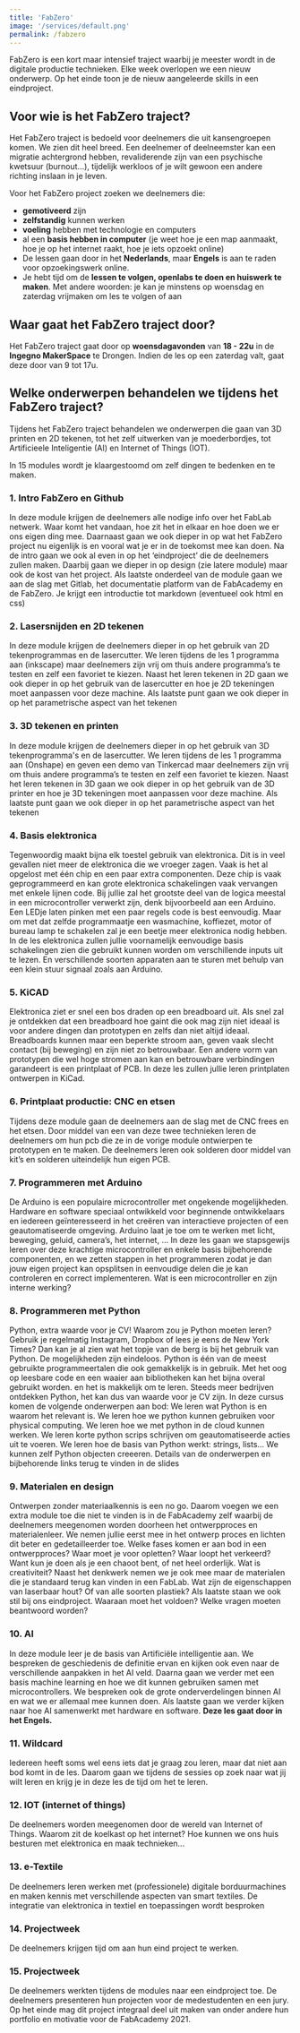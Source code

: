 ```yaml
---
title: 'FabZero'
image: '/services/default.png'
permalink: /fabzero
---
```


FabZero is een kort maar intensief traject waarbij je meester wordt in de digitale productie technieken. Elke week overlopen we een nieuw onderwerp. Op het einde toon je de nieuw aangeleerde skills in een eindproject. 

## Voor wie is het FabZero traject?

Het FabZero traject is bedoeld voor deelnemers die uit kansengroepen komen. We zien dit heel breed. Een deelnemer of deelneemster kan een migratie achtergrond hebben, revaliderende zijn van een psychische kwetsuur (burnout...), tijdelijk werkloos of je wilt gewoon een andere richting inslaan in je leven. 

Voor het FabZero project zoeken we deelnemers die:
<ul>
    <li><strong>gemotiveerd</strong> zijn</li>
    <li><strong>zelfstandig</strong> kunnen werken</li>
    <li><strong>voeling</strong> hebben met technologie en computers</li>
    <li>al een <strong>basis hebben in computer</strong> (je weet hoe je een map aanmaakt, hoe je op het internet raakt, hoe je iets opzoekt online)</li>
    <li>De lessen gaan door in het <strong>Nederlands</strong>, maar <strong>Engels</strong> is aan te raden voor opzoekingswerk online.</li>
    <li>Je hebt tijd om de <strong>lessen te volgen, openlabs te doen en huiswerk te maken</strong>. Met andere woorden: je kan je minstens op woensdag en zaterdag vrijmaken om les te volgen of aan </li> 
</ul>

## Waar gaat het FabZero traject door?

Het FabZero traject gaat door op <strong>woensdagavonden</strong> van <strong>18 - 22u</strong> in de <strong>Ingegno MakerSpace</strong> te Drongen. <italic>Indien de les op een zaterdag valt, gaat deze door van 9 tot 17u.</italic>

## Welke onderwerpen behandelen we tijdens het FabZero traject? 

Tijdens het FabZero traject behandelen we onderwerpen die gaan van 3D printen en 2D tekenen, tot het zelf uitwerken van je moederbordjes, tot Artificieele Inteligentie (AI) en Internet of Things (IOT).

In 15 modules wordt je klaargestoomd om zelf dingen te bedenken en te maken.

<!--intro fabZero en github-->
<div class="container">
    <div class="col-12"> </div>
        <h3 class="feature-title">1. Intro FabZero en Github</h3>
            <div class="feature-content">
                <p>
                    In deze module krijgen de deelnemers alle nodige info over het FabLab netwerk. Waar komt het vandaan, hoe zit het in elkaar en hoe doen we er ons eigen ding mee. Daarnaast gaan we ook dieper in op wat het FabZero project nu eigenlijk is en vooral wat je er in de toekomst mee kan doen.
                    Na de intro gaan we ook al even in op het ‘eindproject’ die de deelnemers zullen maken. Daarbij gaan we dieper in op design (zie latere module) maar ook de kost van het project. 
                    Als laatste onderdeel van de module gaan we aan de slag met Gitlab, het documentatie platform van de FabAcademy en de FabZero. Je krijgt een introductie tot markdown (eventueel ook html en css)
                </p>
            </div> 
</div>
 <!--Lasersnijden-->
 <div class="container">
    <div class="col-12"> </div>
        <h3 class="feature-title">2. Lasersnijden en 2D tekenen</h3>
            <div class="feature-content">
                <p>
                    In deze module krijgen de deelnemers dieper in op het gebruik van 2D tekenprogrammas en de lasercutter. We leren tijdens de les 1 programma aan (inkscape) maar deelnemers zijn vrij om thuis andere programma’s te testen en zelf een favoriet te kiezen. 
                    Naast het leren tekenen in 2D gaan we ook dieper in op het gebruik van de lasercutter en hoe je 2D tekeningen moet aanpassen voor deze machine. 
                    Als laatste punt gaan we ook dieper in op het parametrische aspect van het tekenen
                </p>
            </div>
    </div>   
 <!--3D tekenen en printen-->
 <div class="container">
    <div class="col-12"> </div>
        <h3 class="feature-title">3. 3D tekenen en printen</h3>
            <div class="feature-content">
                <p>
                    In deze module krijgen de deelnemers dieper in op het gebruik van 3D tekenprogramma's en de lasercutter. We leren tijdens de les 1 programma aan (Onshape) en geven een demo van Tinkercad maar deelnemers zijn vrij om thuis andere programma’s te testen en zelf een favoriet te kiezen. 
                    Naast het leren tekenen in 3D gaan we ook dieper in op het gebruik van de 3D printer en hoe je 3D tekeningen moet aanpassen voor deze machine. 
                    Als laatste punt gaan we ook dieper in op het parametrische aspect van het tekenen
                </p>
            </div>
    </div>
 <!--Basis elektronica-->
 <div class="container">
    <div class="col-12"> </div>
        <h3 class="feature-title">4. Basis elektronica</h3>
            <div class="feature-content">
                <p>
                    Tegenwoordig maakt bijna elk toestel gebruik van elektronica. Dit is in veel gevallen niet meer de elektronica die we vroeger zagen. Vaak is het al opgelost met één chip en een paar extra componenten. Deze chip is vaak geprogrammeerd en kan grote elektronica schakelingen vaak vervangen met enkele lijnen code. Bij jullie zal het grootste deel van de logica meestal in een microcontroller verwerkt zijn, denk bijvoorbeeld aan een Arduino. Een LEDje laten pinken met een paar regels code is best eenvoudig. Maar om met dat zelfde programmaatje een wasmachine, koffiezet, motor of bureau lamp te schakelen zal je een beetje meer elektronica nodig hebben.
                    In de les elektronica zullen jullie voornamelijk eenvoudige basis schakelingen zien die gebruikt kunnen worden om verschillende inputs uit te lezen. En verschillende soorten apparaten aan te sturen met behulp van een klein stuur signaal zoals aan Arduino.
                </p>
            </div>
    </div>
 <!--KiCAD-->
 <div class="container">
    <div class="col-12"> </div>
        <h3 class="feature-title">5. KiCAD</h3>
            <div class="feature-content">
                <p>
                    Elektronica ziet er snel een bos draden op een breadboard uit. Als snel zal je ontdekken dat een breadboard hoe gaint die ook mag zijn niet ideaal is voor andere dingen dan prototypen en zelfs dan niet altijd ideaal. Breadboards kunnen maar een beperkte stroom aan, geven vaak slecht contact (bij beweging) en zijn niet zo betrouwbaar. Een andere vorm van prototypen die wel hoge stromen aan kan en betrouwbare verbindingen garandeert is een printplaat of PCB. In deze les zullen jullie leren printplaten ontwerpen in KiCad.
                </p>
            </div>
    </div>
 <!--CNC en etsen-->
 <div class="container">
    <div class="col-12"> </div>
        <h3 class="feature-title">6. Printplaat productie: CNC en etsen</h3>
            <div class="feature-content">
                <p>
                    Tijdens deze module gaan de deelnemers aan de slag met de CNC frees en het etsen. Door middel van een van deze twee technieken leren de deelnemers om hun pcb die ze in de vorige module ontwierpen te prototypen en te maken. De deelnemers leren ook solderen door middel van kit’s en solderen uiteindelijk hun eigen PCB.
                </p>
            </div>
    </div>   
 <!--programmeren met arduino-->
 <div class="container">
    <div class="col-12"> </div>
        <h3 class="feature-title">7. Programmeren met Arduino</h3>
            <div class="feature-content">
                <p>
                   De Arduino is een populaire microcontroller met ongekende mogelijkheden. Hardware en software speciaal ontwikkeld voor beginnende ontwikkelaars en iedereen geïnteresseerd in het creëren van interactieve projecten of een geautomatiseerde omgeving. Arduino laat je toe om te werken met licht, beweging, geluid, camera’s, het internet, …
                   In deze les gaan we stapsgewijs leren over deze krachtige microcontroller en enkele basis bijbehorende componenten, en we zetten stappen in het programmeren zodat je dan jouw eigen project kan opsplitsen in eenvoudige delen die je kan controleren en correct implementeren. Wat is een microcontroller en zijn interne werking? 
                </p>
            </div>
    </div>
  <!--programmeren met python-->
 <div class="container">
    <div class="col-12"> </div>
        <h3 class="feature-title">8. Programmeren met Python</h3>
            <div class="feature-content">
                <p>
                 Python, extra waarde voor je CV! Waarom zou je Python moeten leren? Gebruik je regelmatig Instagram, Dropbox of lees je eens de New York Times? Dan kan je al zien wat het topje van de berg is bij het gebruik van Python. De mogelijkheden zijn eindeloos. Python is één van de meest gebruikte programmeertalen die ook gemakkelijk is in gebruik. Met het oog op leesbare code en een waaier aan bibliotheken kan het bijna overal gebruikt worden. en het is makkelijk om te leren. Steeds meer bedrijven ontdekken Python, het kan dus van waarde voor je CV zijn. In deze cursus komen de volgende onderwerpen aan bod:
                 We leren wat Python is en waarom het relevant is. We leren hoe we python kunnen gebruiken voor physical computing. We leren hoe we met python in de cloud kunnen werken. We leren korte python scrips schrijven om geautomatiseerde acties uit te voeren. We leren hoe de basis van Python werkt: strings, lists… We kunnen zelf Python objecten creeeren.
                 Details van de onderwerpen en bijbehorende links terug te vinden in de slides  
                </p>
            </div>
    </div>   
    
  <!--Materialen en design-->
 <div class="container">
    <div class="col-12"> </div>
        <h3 class="feature-title">9. Materialen en design</h3>
            <div class="feature-content">
                <p>
                   Ontwerpen zonder materiaalkennis is een no go. Daarom voegen we een extra module toe die niet te vinden is in de FabAcademy zelf waarbij de deelnemers meegenomen worden doorheen het ontwerpproces en materialenleer. We nemen jullie eerst mee in het ontwerp proces en lichten dit beter en gedetailleerder toe. Welke fases komen er aan bod in een ontwerpproces? Waar moet je voor opletten? Waar loopt het verkeerd? Want kun je doen als je een chaoot bent, of net heel orderlijk. Wat is creativiteit? Naast het denkwerk nemen we je ook mee maar de materialen die je standaard terug kan vinden in een FabLab. Wat zijn de eigenschappen van laserbaar hout? Of van alle soorten plastiek? Als laatste staan we ook stil bij ons eindproject. Waaraan moet het voldoen? Welke vragen moeten beantwoord worden?
                </p>
            </div>
    </div> 
    
  <!--AI-->
 <div class="container">
    <div class="col-12"> </div>
        <h3 class="feature-title">10. AI </h3>
            <div class="feature-content">
                <p>
                In deze module leer je de basis van Artificiële intelligentie aan. We bespreken de geschiedenis de definitie ervan en kijken ook even naar de verschillende aanpakken in het AI veld. Daarna gaan we verder met een basis machine learning en hoe we dit kunnen gebruiken samen met microcontrollers. We bespreken ook de grote onderverdelingen binnen AI en wat we er allemaal mee kunnen doen. Als laatste gaan we verder kijken naar hoe AI samenwerkt met hardware en software. 
                    <b>Deze les gaat door in het Engels.</b>
                </p>
            </div>
    </div> 
    
 <!--Wildcard-->
 <div class="container">
    <div class="col-12"> </div>
        <h3 class="feature-title">11. Wildcard </h3>
            <div class="feature-content">
                <p>
                Iedereen heeft soms wel eens iets dat je graag zou leren, maar dat niet aan bod komt in de les. Daarom gaan we tijdens de sessies op zoek naar wat jij wilt leren en krijg je in deze les de tijd om het te leren.
                </p>
            </div>
    </div> 
    
 <!--IOT-->
 <div class="container">
    <div class="col-12"> </div>
        <h3 class="feature-title">12. IOT (internet of things) </h3>
            <div class="feature-content">
                <p>
                 De deelnemers worden meegenomen door de wereld van Internet of Things. Waarom zit de koelkast op het internet? Hoe kunnen we ons huis besturen met elektronica en maak technieken... 
                </p>
            </div>
    </div> 
<!--Borduren-->
 <div class="container">
    <div class="col-12"> </div>
        <h3 class="feature-title">13. e-Textile </h3>
            <div class="feature-content">
                <p>
                 De deelnemers leren werken met (professionele) digitale borduurmachines en maken kennis met verschillende aspecten van smart textiles. De integratie van elektronica in textiel en toepassingen wordt besproken
                </p>
            </div>
    </div>    
    
<!--Projectweek-->
 <div class="container">
    <div class="col-12"> </div>
        <h3 class="feature-title">14. Projectweek </h3>
            <div class="feature-content">
                <p>
                 De deelnemers krijgen tijd om aan hun eind project te werken.
                </p>
            </div>
    </div>  
    
    
<!--presentatie-->
 <div class="container">
    <div class="col-12"> </div>
        <h3 class="feature-title">15. Projectweek </h3>
            <div class="feature-content">
                <p>
                 De deelnemers werkten tijdens de modules naar een eindproject toe. De deelnemers presenteren hun projecten voor de medestudenten en een jury. Op het einde mag dit project integraal deel uit maken van onder andere hun portfolio en motivatie voor de FabAcademy 2021. 
                </p>
            </div>
</div>

